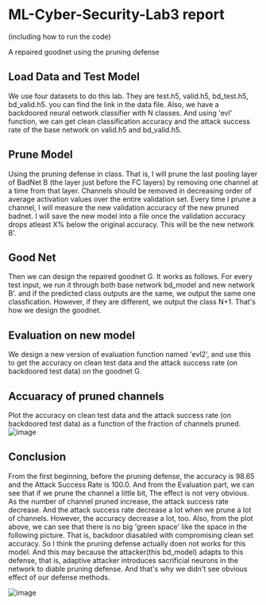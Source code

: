 # ML-Cyber-Security-Lab3 report
(including how to run the code)

A repaired goodnet using the pruning defense

## Load Data and Test Model
We use four datasets to do this lab. They are test.h5, valid.h5, bd_test.h5, bd_valid.h5. you can find the link in the data file. Also, we have a backdoored neural network classifier with N classes. And using 'evl' function, we can get clean classification accuracy and the attack success rate of the base network on valid.h5 and bd_valid.h5.
## Prune Model
Using the pruning defense in class. That is, I will prune the last pooling layer of BadNet B (the layer just before the FC layers) by removing one channel at a time from that layer. Channels should be removed in decreasing order of average activation values over the entire validation set. Every time I prune a channel, I will measure the new validation accuracy of the new pruned badnet. I will save the new model into a file once the validation accuracy drops atleast X% below the original accuracy. This will be the new network B'.
## Good Net
Then we can design the repaired goodnet G. It works as follows. For every test input, we run it through both base network bd_model and new network B'. and if the predicted class outputs are the same, we output the same one classfication. However, if they are different, we output the class N+1. That's how we design the goodnet.
## Evaluation on new model
We design a new version of evaluation function named 'evl2', and use this to get the accuracy on clean test data and the attack success rate (on backdoored test 
data) on the goodnet G.
## Accuaracy of pruned channels 
Plot the accuracy on clean test data and the attack success rate (on backdoored test 
data) as a function of the fraction of channels pruned.
![image](https://user-images.githubusercontent.com/91434745/146216993-3f885e32-c120-4abc-8bb4-fd68ff81bbf3.png)
## Conclusion
From the first beginning, before the pruning defense, the accuracy is 98.65 and the Attack Success Rate is 100.0. And from the Evaluation part, we can see that if we prune the channel a little bit, The effect is not very obvious. As the number of channel pruned increase, the attack success rate decrease. And the attack success rate decrease a lot when we prune a lot of channels. However, the accuracy decrease a lot, too. Also, from the plot above, we can see that there is no big 'green space' like the space in the following picture. That is, backdoor diasabled with compromising clean set accuracy. So I think the pruning defense actually doen not works for this model. And this may because the attacker(this bd_model) adapts to this defense, that is, adaptive attacker introduces sacrificial neurons in the network to diable pruning defense. And that's why we didn't see obvious effect of our defense methods.

![image](https://user-images.githubusercontent.com/91434745/146217049-c2e6ccdf-b39f-4c3e-83a4-bcaa7642a633.png)

